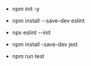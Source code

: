 - npm init -y
- npm install --save-dev eslint
- npx eslint --init

- npm install -save-dev jest
- npm run test
